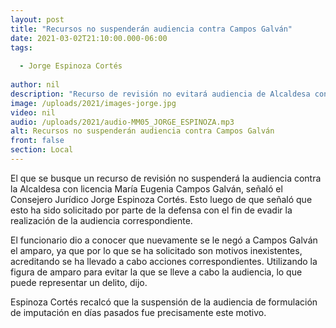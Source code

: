 ```yaml
---
layout: post
title: "Recursos no suspenderán audiencia contra Campos Galván"
date: 2021-03-02T21:10:00.000-06:00
tags:
  
  - Jorge Espinoza Cortés
  
author: nil
description: "Recurso de revisión no evitará audiencia de Alcaldesa con licencia."
image: /uploads/2021/images-jorge.jpg
video: nil
audio: /uploads/2021/audio-MM05_JORGE_ESPINOZA.mp3
alt: Recursos no suspenderán audiencia contra Campos Galván
front: false
section: Local
---
```


El que se busque un recurso de revisión no suspenderá la audiencia contra la Alcaldesa con licencia María Eugenia Campos Galván, señaló el Consejero Jurídico Jorge Espinoza Cortés. Esto luego de que señaló que esto ha sido solicitado por parte de la defensa con el fin de evadir la realización de la audiencia correspondiente.

El funcionario dio a conocer que nuevamente se le negó a Campos Galván el amparo, ya que por lo que se ha solicitado son motivos inexistentes, acreditando se ha llevado a cabo acciones correspondientes. Utilizando la figura de amparo para evitar la que se lleve a cabo la audiencia, lo que puede representar un delito, dijo.

Espinoza Cortés recalcó que la suspensión de la audiencia de formulación de imputación en días pasados fue precisamente este motivo.
